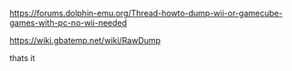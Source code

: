 https://forums.dolphin-emu.org/Thread-howto-dump-wii-or-gamecube-games-with-pc-no-wii-needed

https://wiki.gbatemp.net/wiki/RawDump

thats it
